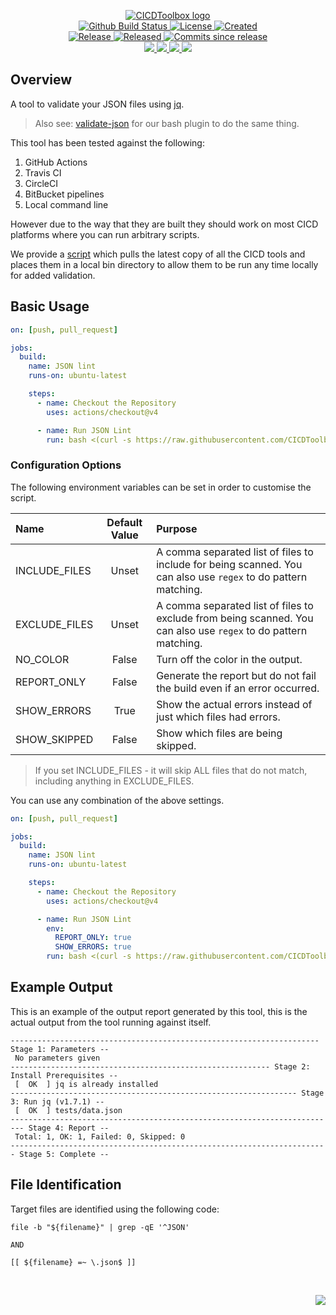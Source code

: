 <!-- markdownlint-disable -->
<p align="center">
    <a href="https://github.com/CICDToolbox/">
        <img src="https://cdn.wolfsoftware.com/assets/images/github/organisations/cicdtoolbox/black-and-white-circle-256.png" alt="CICDToolbox logo" />
    </a>
    <br />
    <a href="https://github.com/CICDToolbox/json-lint/actions/workflows/cicd.yml">
        <img src="https://img.shields.io/github/actions/workflow/status/CICDToolbox/json-lint/cicd.yml?branch=master&label=build%20status&style=for-the-badge" alt="Github Build Status" />
    </a>
    <a href="https://github.com/CICDToolbox/json-lint/blob/master/LICENSE.md">
        <img src="https://img.shields.io/github/license/CICDToolbox/json-lint?color=blue&label=License&style=for-the-badge" alt="License">
    </a>
    <a href="https://github.com/CICDToolbox/json-lint">
        <img src="https://img.shields.io/github/created-at/CICDToolbox/json-lint?color=blue&label=Created&style=for-the-badge" alt="Created">
    </a>
    <br />
    <a href="https://github.com/CICDToolbox/json-lint/releases/latest">
        <img src="https://img.shields.io/github/v/release/CICDToolbox/json-lint?color=blue&label=Latest%20Release&style=for-the-badge" alt="Release">
    </a>
    <a href="https://github.com/CICDToolbox/json-lint/releases/latest">
        <img src="https://img.shields.io/github/release-date/CICDToolbox/json-lint?color=blue&label=Released&style=for-the-badge" alt="Released">
    </a>
    <a href="https://github.com/CICDToolbox/json-lint/releases/latest">
        <img src="https://img.shields.io/github/commits-since/CICDToolbox/json-lint/latest.svg?color=blue&style=for-the-badge" alt="Commits since release">
    </a>
    <br />
    <a href="https://github.com/CICDToolbox/json-lint/blob/master/.github/CODE_OF_CONDUCT.md">
        <img src="https://img.shields.io/badge/Code%20of%20Conduct-blue?style=for-the-badge" />
    </a>
    <a href="https://github.com/CICDToolbox/json-lint/blob/master/.github/CONTRIBUTING.md">
        <img src="https://img.shields.io/badge/Contributing-blue?style=for-the-badge" />
    </a>
    <a href="https://github.com/CICDToolbox/json-lint/blob/master/.github/SECURITY.md">
        <img src="https://img.shields.io/badge/Report%20Security%20Concern-blue?style=for-the-badge" />
    </a>
    <a href="https://github.com/CICDToolbox/json-lint/issues">
        <img src="https://img.shields.io/badge/Get%20Support-blue?style=for-the-badge" />
    </a>
</p>

## Overview

A tool to validate your JSON files using [jq](https://stedolan.github.io/jq/).

> Also see: [validate-json](https://github.com/DevelopersToolbox/validate-json) for our bash plugin to do the same thing.

This tool has been tested against the following:

1. GitHub Actions
2. Travis CI
3. CircleCI
4. BitBucket pipelines
5. Local command line

However due to the way that they are built they should work on most CICD platforms where you can run arbitrary scripts.

We provide a [script](https://github.com/CICDToolbox/get-all-tools) which pulls the latest copy of all the CICD tools and
places them in a local bin directory to allow them to be run any time locally for added validation.

## Basic Usage

```yml
on: [push, pull_request]

jobs:
  build:
    name: JSON lint
    runs-on: ubuntu-latest

    steps:
      - name: Checkout the Repository
        uses: actions/checkout@v4

      - name: Run JSON Lint
        run: bash <(curl -s https://raw.githubusercontent.com/CICDToolbox/json-lint/master/pipeline.sh)
```

### Configuration Options

The following environment variables can be set in order to customise the script.

| Name          | Default Value | Purpose                                                                                                         |
| :------------ | :-----------: | :-------------------------------------------------------------------------------------------------------------- |
| INCLUDE_FILES |     Unset     | A comma separated list of files to include for being scanned. You can also use `regex` to do pattern matching.  |
| EXCLUDE_FILES |     Unset     | A comma separated list of files to exclude from being scanned. You can also use `regex` to do pattern matching. |
| NO_COLOR      |     False     | Turn off the color in the output.                                                                               |
| REPORT_ONLY   |     False     | Generate the report but do not fail the build even if an error occurred.                                        |
| SHOW_ERRORS   |     True      | Show the actual errors instead of just which files had errors.                                                  |
| SHOW_SKIPPED  |     False     | Show which files are being skipped.                                                                             |

> If you set INCLUDE_FILES - it will skip ALL files that do not match, including anything in EXCLUDE_FILES.

You can use any combination of the above settings.

```yml
on: [push, pull_request]

jobs:
  build:
    name: JSON lint
    runs-on: ubuntu-latest

    steps:
      - name: Checkout the Repository
        uses: actions/checkout@v4

      - name: Run JSON Lint
        env:
          REPORT_ONLY: true
          SHOW_ERRORS: true
        run: bash <(curl -s https://raw.githubusercontent.com/CICDToolbox/json-lint/master/pipeline.sh)
```

## Example Output

This is an example of the output report generated by this tool, this is the actual output from the tool running against itself.

```
--------------------------------------------------------------------- Stage 1: Parameters --
 No parameters given
---------------------------------------------------------- Stage 2: Install Prerequisites --
 [  OK  ] jq is already installed
---------------------------------------------------------------- Stage 3: Run jq (v1.7.1) --
 [  OK  ] tests/data.json
------------------------------------------------------------------------- Stage 4: Report --
 Total: 1, OK: 1, Failed: 0, Skipped: 0
----------------------------------------------------------------------- Stage 5: Complete --
```

## File Identification

Target files are identified using the following code:

```shell
file -b "${filename}" | grep -qE '^JSON'

AND

[[ ${filename} =~ \.json$ ]]
```

<br />
<p align="right"><a href="https://wolfsoftware.com/"><img src="https://img.shields.io/badge/Created%20by%20Wolf%20on%20behalf%20of%20Wolf%20Software-blue?style=for-the-badge" /></a></p>
